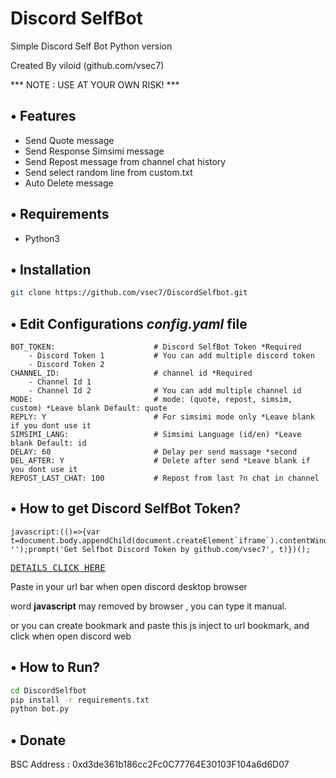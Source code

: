 # Discord SelfBot

Simple Discord Self Bot Python version

Created By viloid (github.com/vsec7)

*** NOTE : USE AT YOUR OWN RISK! ***

## • Features
- Send Quote message
- Send Response Simsimi message
- Send Repost message from channel chat history
- Send select random line from custom.txt
- Auto Delete message

## • Requirements
- Python3

## • Installation

```bash
git clone https://github.com/vsec7/DiscordSelfbot.git
```

## • Edit Configurations *config.yaml* file

```env
BOT_TOKEN:                      # Discord SelfBot Token *Required
    - Discord Token 1           # You can add multiple discord token
    - Discord Token 2                     
CHANNEL_ID:                     # channel id *Required
    - Channel Id 1
    - Channel Id 2              # You can add multiple channel id
MODE:                           # mode: (quote, repost, simsim, custom) *Leave blank Default: quote
REPLY: Y                        # For simsimi mode only *Leave blank if you dont use it
SIMSIMI_LANG: 				    # Simsimi Language (id/en) *Leave blank Default: id
DELAY: 60	                    # Delay per send massage *second
DEL_AFTER: Y                    # Delete after send *Leave blank if you dont use it 
REPOST_LAST_CHAT: 100           # Repost from last ?n chat in channel          
```
## • How to get Discord SelfBot Token?

```
javascript:(()=>{var t=document.body.appendChild(document.createElement`iframe`).contentWindow.localStorage.token.replace(/["]+/g, '');prompt('Get Selfbot Discord Token by github.com/vsec7', t)})();
```

[<kbd>DETAILS CLICK HERE</kbd>](https://gist.github.com/vsec7/12066af3f704bd337c52c30f4c492ba2)

Paste in your url bar when open discord desktop browser

word **javascript** may removed by browser , you can type it manual.

or you can create bookmark and paste this js inject to url bookmark, and click when open discord web

## • How to Run?
```bash
cd DiscordSelfbot
pip install -r requirements.txt
python bot.py
```

## • Donate


BSC Address : 0xd3de361b186cc2Fc0C77764E30103F104a6d6D07
